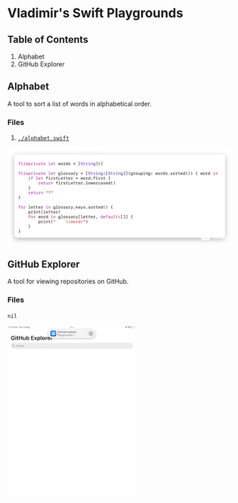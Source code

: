 # Vladimir's Swift Playgrounds
## Table of Contents
1. Alphabet
2. GitHub Explorer

## Alphabet
A tool to sort a list of words in alphabetical order.

### Files
1. [`./alphabet.swift`](./alphabet.swift)

![Alphabet.swift](./photos/alphabet.png)

## GitHub Explorer
A tool for viewing repositories on GitHub.

### Files
`nil`

![GitHub Explorer](./videos/github_explorer.gif)

